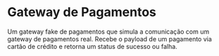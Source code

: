 # Gateway de Pagamentos

Um gateway fake de pagamentos que simula a comunicação com um gateway de pagamentos real.
Recebe o payload de um pagamento via cartão de crédito e retorna um status de sucesso ou falha.
